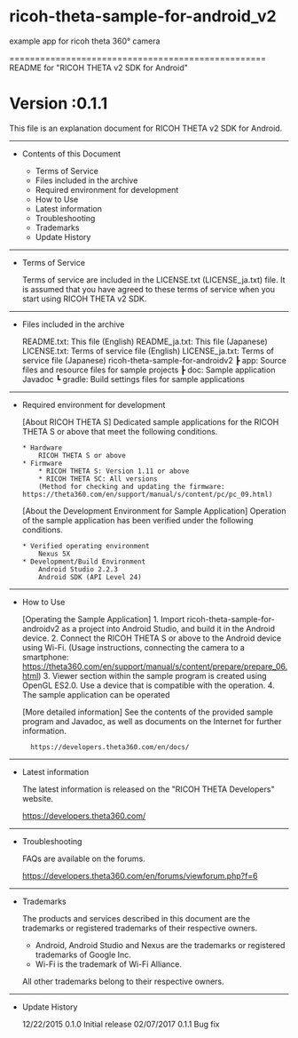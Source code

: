 # ricoh-theta-sample-for-android_v2
example app for ricoh theta 360° camera

==================================================
 README for "RICOH THETA v2 SDK for Android"

 Version :0.1.1
==================================================

This file is an explanation document for RICOH THETA v2 SDK for Android.

----------------------------------------

* Contents of this Document

    * Terms of Service
    * Files included in the archive
    * Required environment for development
    * How to Use
    * Latest information
    * Troubleshooting
    * Trademarks
    * Update History

----------------------------------------

* Terms of Service

    Terms of service are included in the LICENSE.txt (LICENSE_ja.txt) file.
    It is assumed that you have agreed to these terms of service when you start using RICOH THETA v2 SDK.

----------------------------------------

* Files included in the archive

    README.txt: This file (English)
    README_ja.txt: This file (Japanese)
    LICENSE.txt: Terms of service file (English)
    LICENSE_ja.txt: Terms of service file (Japanese)
    ricoh-theta-sample-for-androidv2
    ┣ app: Source files and resource files for sample projects
    ┣ doc: Sample application Javadoc
    ┗ gradle: Build settings files for sample applications

----------------------------------------

* Required environment for development

    [About RICOH THETA S]
      Dedicated sample applications for the RICOH THETA S or above that meet the following conditions.

      * Hardware
          RICOH THETA S or above
      * Firmware
          * RICOH THETA S: Version 1.11 or above
          * RICOH THETA SC: All versions
          (Method for checking and updating the firmware:  https://theta360.com/en/support/manual/s/content/pc/pc_09.html)


    [About the Development Environment for Sample Application]
      Operation of the sample application has been verified under the following conditions.

      * Verified operating environment
          Nexus 5X
      * Development/Build Environment
          Android Studio 2.2.3
          Android SDK (API Level 24)

----------------------------------------

* How to Use

    [Operating the Sample Application]
        1. Import ricoh-theta-sample-for-androidv2 as a project into Android Studio, and build it in the Android device.
        2. Connect the RICOH THETA S or above to the Android device using Wi-Fi.
            (Usage instructions, connecting the camera to a smartphone: https://theta360.com/en/support/manual/s/content/prepare/prepare_06.html)
        3. Viewer section within the sample program is created using OpenGL ES2.0.
           Use a device that is compatible with the operation.
        4. The sample application can be operated

    [More detailed information]
        See the contents of the provided sample program and Javadoc, as well as documents on the Internet for further information.

        https://developers.theta360.com/en/docs/

----------------------------------------

* Latest information

    The latest information is released on the "RICOH THETA Developers" website.

    https://developers.theta360.com/

----------------------------------------

* Troubleshooting

    FAQs are available on the forums.

    https://developers.theta360.com/en/forums/viewforum.php?f=6

----------------------------------------

* Trademarks

    The products and services described in this document are the trademarks or registered trademarks of their respective owners.

    * Android, Android Studio and Nexus are the trademarks or registered trademarks of Google Inc.
    * Wi-Fi is the trademark of Wi-Fi Alliance.

    All other trademarks belong to their respective owners.

----------------------------------------

* Update History

    12/22/2015 0.1.0 Initial release
    02/07/2017 0.1.1 Bug fix
